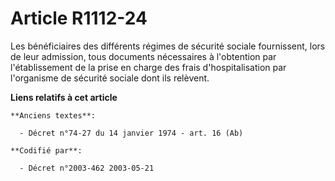# Article R1112-24

Les bénéficiaires des différents régimes de sécurité sociale fournissent, lors de leur admission, tous documents nécessaires
à l'obtention par l'établissement de la prise en charge des frais d'hospitalisation par l'organisme de sécurité sociale dont
ils relèvent.

**Liens relatifs à cet article**

	**Anciens textes**:

	  - Décret n°74-27 du 14 janvier 1974 - art. 16 (Ab)

	**Codifié par**:

	  - Décret n°2003-462 2003-05-21
